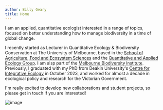 ```yaml
---
author: Billy Geary
title: Home
---
```


I am an applied, quantitative ecologist interested in a range of topics, focused on better understanding how to manage biodiversity in a time of global change.

I recently started as Lecturer in Quantitative Ecology & Biodiversity Conservation at The University of Melbourne, based in the [School of Agriculture, Food and Ecosystem Sciences](http://safes.unimelb.edu.au) and the [Quantitative and Applied Ecology Group](http://qaeco.com). I am alsp part of the [Melbourne Biodiversity Institute](https://biodiversity.unimelb.edu.au). Previously, I graduated with my PhD from Deakin University's [Centre for Integrative Ecology](https://www.deakin.edu.au/cie) in October 2023, and worked for almost a decade in ecological policy and research for the Victorian Government.

I'm really excited to develop new collaborations and student projects, so please get in touch if you are interested!

![image](/images/170414_CATHEDRALRANGES.jpg)

